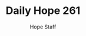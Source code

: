 ---
image: /assets/img/daily-hope-default-artwork.png
title: Daily Hope 261
number: 261
categories:
  - Daily Hope
author: Hope Staff
notes: Daily Hope 261
embed: >-
  EMBED_GOES_HERE
---